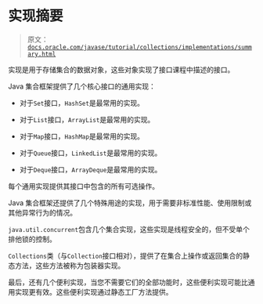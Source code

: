 # 实现摘要

> 原文：[`docs.oracle.com/javase/tutorial/collections/implementations/summary.html`](https://docs.oracle.com/javase/tutorial/collections/implementations/summary.html)

实现是用于存储集合的数据对象，这些对象实现了接口课程中描述的接口。

Java 集合框架提供了几个核心接口的通用实现：

+   对于`Set`接口，`HashSet`是最常用的实现。

+   对于`List`接口，`ArrayList`是最常用的实现。

+   对于`Map`接口，`HashMap`是最常用的实现。

+   对于`Queue`接口，`LinkedList`是最常用的实现。

+   对于`Deque`接口，`ArrayDeque`是最常用的实现。

每个通用实现提供其接口中包含的所有可选操作。

Java 集合框架还提供了几个特殊用途的实现，用于需要非标准性能、使用限制或其他异常行为的情况。

`java.util.concurrent`包含几个集合实现，这些实现是线程安全的，但不受单个排他锁的控制。

`Collections`类（与`Collection`接口相对），提供了在集合上操作或返回集合的静态方法，这些方法被称为包装器实现。

最后，还有几个便利实现，当您不需要它们的全部功能时，这些便利实现可能比通用实现更有效。这些便利实现通过静态工厂方法提供。
